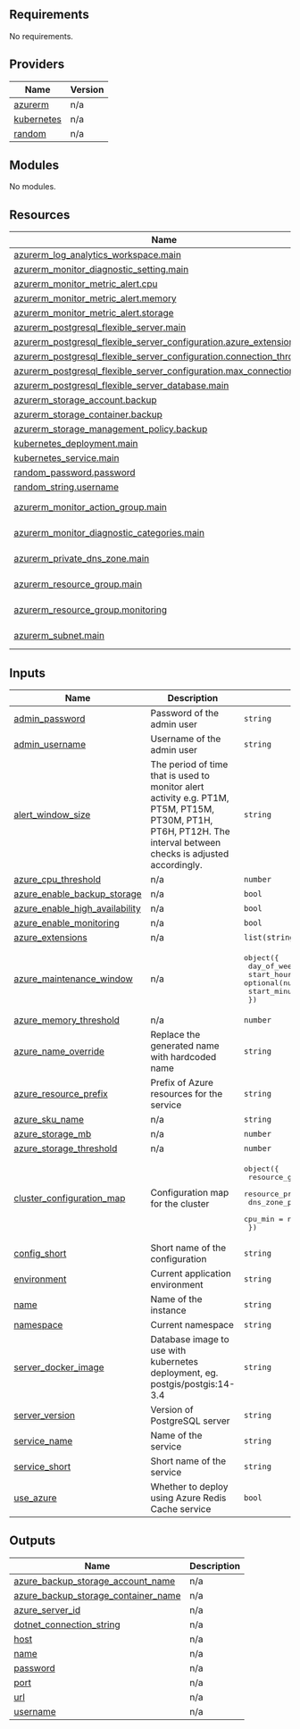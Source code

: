 ## Requirements

No requirements.

## Providers

| Name | Version |
|------|---------|
| <a name="provider_azurerm"></a> [azurerm](#provider\_azurerm) | n/a |
| <a name="provider_kubernetes"></a> [kubernetes](#provider\_kubernetes) | n/a |
| <a name="provider_random"></a> [random](#provider\_random) | n/a |

## Modules

No modules.

## Resources

| Name | Type |
|------|------|
| [azurerm_log_analytics_workspace.main](https://registry.terraform.io/providers/hashicorp/azurerm/latest/docs/resources/log_analytics_workspace) | resource |
| [azurerm_monitor_diagnostic_setting.main](https://registry.terraform.io/providers/hashicorp/azurerm/latest/docs/resources/monitor_diagnostic_setting) | resource |
| [azurerm_monitor_metric_alert.cpu](https://registry.terraform.io/providers/hashicorp/azurerm/latest/docs/resources/monitor_metric_alert) | resource |
| [azurerm_monitor_metric_alert.memory](https://registry.terraform.io/providers/hashicorp/azurerm/latest/docs/resources/monitor_metric_alert) | resource |
| [azurerm_monitor_metric_alert.storage](https://registry.terraform.io/providers/hashicorp/azurerm/latest/docs/resources/monitor_metric_alert) | resource |
| [azurerm_postgresql_flexible_server.main](https://registry.terraform.io/providers/hashicorp/azurerm/latest/docs/resources/postgresql_flexible_server) | resource |
| [azurerm_postgresql_flexible_server_configuration.azure_extensions](https://registry.terraform.io/providers/hashicorp/azurerm/latest/docs/resources/postgresql_flexible_server_configuration) | resource |
| [azurerm_postgresql_flexible_server_configuration.connection_throttling](https://registry.terraform.io/providers/hashicorp/azurerm/latest/docs/resources/postgresql_flexible_server_configuration) | resource |
| [azurerm_postgresql_flexible_server_configuration.max_connections](https://registry.terraform.io/providers/hashicorp/azurerm/latest/docs/resources/postgresql_flexible_server_configuration) | resource |
| [azurerm_postgresql_flexible_server_database.main](https://registry.terraform.io/providers/hashicorp/azurerm/latest/docs/resources/postgresql_flexible_server_database) | resource |
| [azurerm_storage_account.backup](https://registry.terraform.io/providers/hashicorp/azurerm/latest/docs/resources/storage_account) | resource |
| [azurerm_storage_container.backup](https://registry.terraform.io/providers/hashicorp/azurerm/latest/docs/resources/storage_container) | resource |
| [azurerm_storage_management_policy.backup](https://registry.terraform.io/providers/hashicorp/azurerm/latest/docs/resources/storage_management_policy) | resource |
| [kubernetes_deployment.main](https://registry.terraform.io/providers/hashicorp/kubernetes/latest/docs/resources/deployment) | resource |
| [kubernetes_service.main](https://registry.terraform.io/providers/hashicorp/kubernetes/latest/docs/resources/service) | resource |
| [random_password.password](https://registry.terraform.io/providers/hashicorp/random/latest/docs/resources/password) | resource |
| [random_string.username](https://registry.terraform.io/providers/hashicorp/random/latest/docs/resources/string) | resource |
| [azurerm_monitor_action_group.main](https://registry.terraform.io/providers/hashicorp/azurerm/latest/docs/data-sources/monitor_action_group) | data source |
| [azurerm_monitor_diagnostic_categories.main](https://registry.terraform.io/providers/hashicorp/azurerm/latest/docs/data-sources/monitor_diagnostic_categories) | data source |
| [azurerm_private_dns_zone.main](https://registry.terraform.io/providers/hashicorp/azurerm/latest/docs/data-sources/private_dns_zone) | data source |
| [azurerm_resource_group.main](https://registry.terraform.io/providers/hashicorp/azurerm/latest/docs/data-sources/resource_group) | data source |
| [azurerm_resource_group.monitoring](https://registry.terraform.io/providers/hashicorp/azurerm/latest/docs/data-sources/resource_group) | data source |
| [azurerm_subnet.main](https://registry.terraform.io/providers/hashicorp/azurerm/latest/docs/data-sources/subnet) | data source |

## Inputs

| Name | Description | Type | Default | Required |
|------|-------------|------|---------|:--------:|
| <a name="input_admin_password"></a> [admin\_password](#input\_admin\_password) | Password of the admin user | `string` | `null` | no |
| <a name="input_admin_username"></a> [admin\_username](#input\_admin\_username) | Username of the admin user | `string` | `null` | no |
| <a name="input_alert_window_size"></a> [alert\_window\_size](#input\_alert\_window\_size) | The period of time that is used to monitor alert activity e.g. PT1M, PT5M, PT15M, PT30M, PT1H, PT6H, PT12H. The interval between checks is adjusted accordingly. | `string` | `"PT5M"` | no |
| <a name="input_azure_cpu_threshold"></a> [azure\_cpu\_threshold](#input\_azure\_cpu\_threshold) | n/a | `number` | `80` | no |
| <a name="input_azure_enable_backup_storage"></a> [azure\_enable\_backup\_storage](#input\_azure\_enable\_backup\_storage) | n/a | `bool` | `true` | no |
| <a name="input_azure_enable_high_availability"></a> [azure\_enable\_high\_availability](#input\_azure\_enable\_high\_availability) | n/a | `bool` | `false` | no |
| <a name="input_azure_enable_monitoring"></a> [azure\_enable\_monitoring](#input\_azure\_enable\_monitoring) | n/a | `bool` | `true` | no |
| <a name="input_azure_extensions"></a> [azure\_extensions](#input\_azure\_extensions) | n/a | `list(string)` | `[]` | no |
| <a name="input_azure_maintenance_window"></a> [azure\_maintenance\_window](#input\_azure\_maintenance\_window) | n/a | <pre>object({<br/>    day_of_week  = optional(number)<br/>    start_hour   = optional(number)<br/>    start_minute = optional(number)<br/>  })</pre> | `null` | no |
| <a name="input_azure_memory_threshold"></a> [azure\_memory\_threshold](#input\_azure\_memory\_threshold) | n/a | `number` | `80` | no |
| <a name="input_azure_name_override"></a> [azure\_name\_override](#input\_azure\_name\_override) | Replace the generated name with hardcoded name | `string` | `null` | no |
| <a name="input_azure_resource_prefix"></a> [azure\_resource\_prefix](#input\_azure\_resource\_prefix) | Prefix of Azure resources for the service | `string` | n/a | yes |
| <a name="input_azure_sku_name"></a> [azure\_sku\_name](#input\_azure\_sku\_name) | n/a | `string` | `"B_Standard_B1ms"` | no |
| <a name="input_azure_storage_mb"></a> [azure\_storage\_mb](#input\_azure\_storage\_mb) | n/a | `number` | `32768` | no |
| <a name="input_azure_storage_threshold"></a> [azure\_storage\_threshold](#input\_azure\_storage\_threshold) | n/a | `number` | `80` | no |
| <a name="input_cluster_configuration_map"></a> [cluster\_configuration\_map](#input\_cluster\_configuration\_map) | Configuration map for the cluster | <pre>object({<br/>    resource_group_name = string,<br/>    resource_prefix     = string,<br/>    dns_zone_prefix     = optional(string),<br/>    cpu_min             = number<br/>  })</pre> | n/a | yes |
| <a name="input_config_short"></a> [config\_short](#input\_config\_short) | Short name of the configuration | `string` | n/a | yes |
| <a name="input_environment"></a> [environment](#input\_environment) | Current application environment | `string` | n/a | yes |
| <a name="input_name"></a> [name](#input\_name) | Name of the instance | `string` | `null` | no |
| <a name="input_namespace"></a> [namespace](#input\_namespace) | Current namespace | `string` | n/a | yes |
| <a name="input_server_docker_image"></a> [server\_docker\_image](#input\_server\_docker\_image) | Database image to use with kubernetes deployment, eg. postgis/postgis:14-3.4 | `string` | `"postgres:14-alpine"` | no |
| <a name="input_server_version"></a> [server\_version](#input\_server\_version) | Version of PostgreSQL server | `string` | `"14"` | no |
| <a name="input_service_name"></a> [service\_name](#input\_service\_name) | Name of the service | `string` | n/a | yes |
| <a name="input_service_short"></a> [service\_short](#input\_service\_short) | Short name of the service | `string` | n/a | yes |
| <a name="input_use_azure"></a> [use\_azure](#input\_use\_azure) | Whether to deploy using Azure Redis Cache service | `bool` | n/a | yes |

## Outputs

| Name | Description |
|------|-------------|
| <a name="output_azure_backup_storage_account_name"></a> [azure\_backup\_storage\_account\_name](#output\_azure\_backup\_storage\_account\_name) | n/a |
| <a name="output_azure_backup_storage_container_name"></a> [azure\_backup\_storage\_container\_name](#output\_azure\_backup\_storage\_container\_name) | n/a |
| <a name="output_azure_server_id"></a> [azure\_server\_id](#output\_azure\_server\_id) | n/a |
| <a name="output_dotnet_connection_string"></a> [dotnet\_connection\_string](#output\_dotnet\_connection\_string) | n/a |
| <a name="output_host"></a> [host](#output\_host) | n/a |
| <a name="output_name"></a> [name](#output\_name) | n/a |
| <a name="output_password"></a> [password](#output\_password) | n/a |
| <a name="output_port"></a> [port](#output\_port) | n/a |
| <a name="output_url"></a> [url](#output\_url) | n/a |
| <a name="output_username"></a> [username](#output\_username) | n/a |
